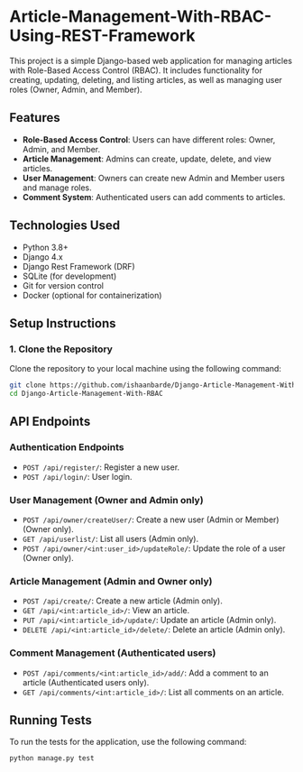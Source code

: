 # Article-Management-With-RBAC-Using-REST-Framework

This project is a simple Django-based web application for managing articles with Role-Based Access Control (RBAC). It includes functionality for creating, updating, deleting, and listing articles, as well as managing user roles (Owner, Admin, and Member).

## Features

- **Role-Based Access Control**: Users can have different roles: Owner, Admin, and Member.
- **Article Management**: Admins can create, update, delete, and view articles.
- **User Management**: Owners can create new Admin and Member users and manage roles.
- **Comment System**: Authenticated users can add comments to articles.

## Technologies Used

- Python 3.8+
- Django 4.x
- Django Rest Framework (DRF)
- SQLite (for development)
- Git for version control
- Docker (optional for containerization)

## Setup Instructions

### 1. Clone the Repository

Clone the repository to your local machine using the following command:

```bash
git clone https://github.com/ishaanbarde/Django-Article-Management-With-RBAC.git
cd Django-Article-Management-With-RBAC
```

## API Endpoints

### Authentication Endpoints
- `POST /api/register/`: Register a new user.
- `POST /api/login/`: User login.

### User Management (Owner and Admin only)
- `POST /api/owner/createUser/`: Create a new user (Admin or Member) (Owner only).
- `GET /api/userlist/`: List all users (Admin only).
- `POST /api/owner/<int:user_id>/updateRole/`: Update the role of a user (Owner only).

### Article Management (Admin and Owner only)
- `POST /api/create/`: Create a new article (Admin only).
- `GET /api/<int:article_id>/`: View an article.
- `PUT /api/<int:article_id>/update/`: Update an article (Admin only).
- `DELETE /api/<int:article_id>/delete/`: Delete an article (Admin only).

### Comment Management (Authenticated users)
- `POST /api/comments/<int:article_id>/add/`: Add a comment to an article (Authenticated users only).
- `GET /api/comments/<int:article_id>/`: List all comments on an article.

## Running Tests

To run the tests for the application, use the following command:

```bash
python manage.py test
```
